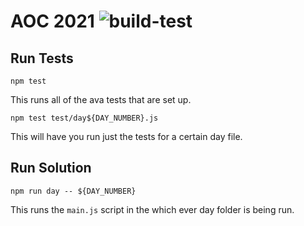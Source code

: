 # AOC 2021  ![build-test](https://github.com/bricerising/aoc2021/actions/workflows/build-test.yml/badge.svg)

## Run Tests

`npm test`

This runs all of the ava tests that are set up.

`npm test test/day${DAY_NUMBER}.js `

This will have you run just the tests for a certain day file.

## Run Solution

`npm run day -- ${DAY_NUMBER}`

This runs the `main.js` script in the which ever day folder is being run.
